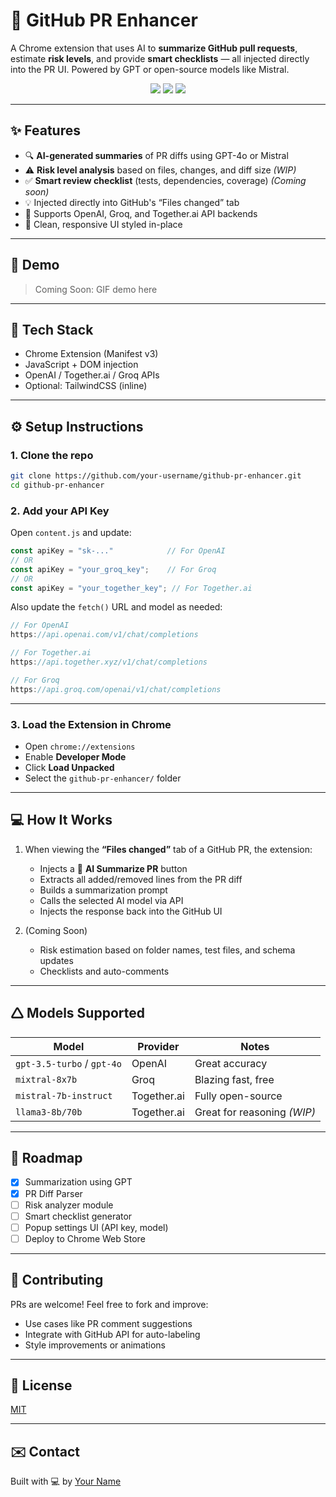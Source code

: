 # 🧠 GitHub PR Enhancer

A Chrome extension that uses AI to **summarize GitHub pull requests**, estimate **risk levels**, and provide **smart checklists** — all injected directly into the PR UI. Powered by GPT or open-source models like Mistral.

<p align="center">
  <img src="https://img.shields.io/badge/built_with-JavaScript-blue?style=flat-square" />
  <img src="https://img.shields.io/badge/API-OpenAI%2FTogether.ai%2FGroq-green?style=flat-square" />
  <img src="https://img.shields.io/badge/manifest-v3-yellow?style=flat-square" />
</p>

---

## ✨ Features

* 🔍 **AI-generated summaries** of PR diffs using GPT-4o or Mistral
* ⚠️ **Risk level analysis** based on files, changes, and diff size *(WIP)*
* ✅ **Smart review checklist** (tests, dependencies, coverage) *(Coming soon)*
* 💡 Injected directly into GitHub's “Files changed” tab
* 🔌 Supports OpenAI, Groq, and Together.ai API backends
* 💬 Clean, responsive UI styled in-place

---

## 📸 Demo

> Coming Soon: GIF demo here

---

## 💪 Tech Stack

* Chrome Extension (Manifest v3)
* JavaScript + DOM injection
* OpenAI / Together.ai / Groq APIs
* Optional: TailwindCSS (inline)

---

## ⚙️ Setup Instructions

### 1. Clone the repo

```bash
git clone https://github.com/your-username/github-pr-enhancer.git
cd github-pr-enhancer
```

### 2. Add your API Key

Open `content.js` and update:

```js
const apiKey = "sk-..."            // For OpenAI
// OR
const apiKey = "your_groq_key";    // For Groq
// OR
const apiKey = "your_together_key"; // For Together.ai
```

Also update the `fetch()` URL and model as needed:

```js
// For OpenAI
https://api.openai.com/v1/chat/completions

// For Together.ai
https://api.together.xyz/v1/chat/completions

// For Groq
https://api.groq.com/openai/v1/chat/completions
```

---

### 3. Load the Extension in Chrome

* Open `chrome://extensions`
* Enable **Developer Mode**
* Click **Load Unpacked**
* Select the `github-pr-enhancer/` folder

---

## 💻 How It Works

1. When viewing the **“Files changed”** tab of a GitHub PR, the extension:

   * Injects a 🧠 **AI Summarize PR** button
   * Extracts all added/removed lines from the PR diff
   * Builds a summarization prompt
   * Calls the selected AI model via API
   * Injects the response back into the GitHub UI

2. (Coming Soon)

   * Risk estimation based on folder names, test files, and schema updates
   * Checklists and auto-comments

---

## 🛆 Models Supported

| Model                      | Provider    | Notes                       |
| -------------------------- | ----------- | --------------------------- |
| `gpt-3.5-turbo` / `gpt-4o` | OpenAI      | Great accuracy              |
| `mixtral-8x7b`             | Groq        | Blazing fast, free          |
| `mistral-7b-instruct`      | Together.ai | Fully open-source           |
| `llama3-8b/70b`            | Together.ai | Great for reasoning *(WIP)* |

---

## 🧰 Roadmap

* [x] Summarization using GPT
* [x] PR Diff Parser
* [ ] Risk analyzer module
* [ ] Smart checklist generator
* [ ] Popup settings UI (API key, model)
* [ ] Deploy to Chrome Web Store

---

## 🙌 Contributing

PRs are welcome! Feel free to fork and improve:

* Use cases like PR comment suggestions
* Integrate with GitHub API for auto-labeling
* Style improvements or animations

---

## 📜 License

[MIT](LICENSE)

---

## ✉️ Contact

Built with 💻 by [Your Name](https://github.com/idiksha2004)


